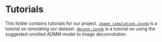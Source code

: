 # Tutorials

This folder contains tutorials for our project. [`image_simulation.ipynb`](image_simulation.ipynb) is a tutorial on simulating our dataset. [`deconv.ipynb`](deconv.ipynb) is a tutorial on using the suggested unrolled ADMM model to image deconvolution.